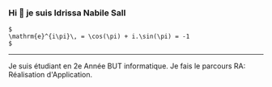 ### Hi 👋 je suis Idrissa Nabile Sall
```
$
\mathrm{e}^{i\pi}\, = \cos(\pi) + i.\sin(\pi) = -1
$
```
---
Je suis étudiant en 2e Année BUT informatique. Je fais le parcours RA: Réalisation d'Application.
